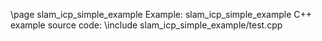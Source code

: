 \page slam_icp_simple_example Example: slam_icp_simple_example
C++ example source code:
\include slam_icp_simple_example/test.cpp
